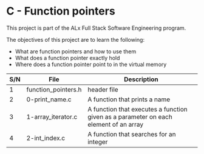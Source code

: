 # C - Function pointers

This project is part of the ALx Full Stack Software Engineering program.

The objectives of this project are to learn the following:
- What are function pointers and how to use them
- What does a function pointer exactly hold
- Where does a function pointer point to in the virtual memory

| S/N | File | Description |
| --- | ---- | ----------- |
| 1 | function_pointers.h | header file |
| 2 | 0-print_name.c | A function that prints a name |
| 3 | 1-array_iterator.c | A function that executes a function given as a parameter on each element of an array |
| 4 | 2-int_index.c | A function that searches for an integer |
